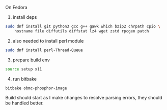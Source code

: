 On Fedora

1) install deps

```sh
sudo dnf install git python3 gcc g++ gawk which bzip2 chrpath cpio \
    hostname file diffutils diffstat lz4 wget zstd rpcgen patch
```

2) also needed to install perl module

```sh
sudo dnf install perl-Thread-Queue
```

3) prepare build env

```sh
source setup x11
```

4) run bitbake

```sh
bitbake obmc-phosphor-image
```

Build should start as I make changes to resolve parsing errors, they should be
handled better.

